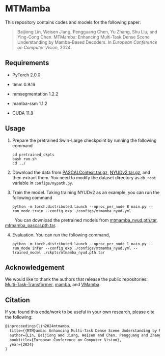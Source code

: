 # MTMamba

This repository contains codes and models for the following paper:

> Baijiong Lin, Weisen Jiang, Pengguang Chen, Yu Zhang, Shu Liu, and Ying-Cong Chen. MTMamba: Enhancing Multi-Task Dense Scene Understanding by Mamba-Based Decoders. In *European Conference on Computer Vision*, 2024.



## Requirements

- PyTorch 2.0.0

- timm 0.9.16

- mmsegmentation 1.2.2

- mamba-ssm 1.1.2

- CUDA 11.8
  
  

## Usage

1. Prepare the pretrained Swin-Large checkpoint by running the following command
   
   ```shell
   cd pretrained_ckpts
   bash run.sh
   cd ../
   ```

2. Download the data from [PASCALContext.tar.gz](https://hkustconnect-my.sharepoint.com/:u:/g/personal/hyeae_connect_ust_hk/ER57KyZdEdxPtgMCai7ioV0BXCmAhYzwFftCwkTiMmuM7w?e=2Ex4ab), [NYUDv2.tar.gz](https://hkustconnect-my.sharepoint.com/:u:/g/personal/hyeae_connect_ust_hk/EZ-2tWIDYSFKk7SCcHRimskBhgecungms4WFa_L-255GrQ?e=6jAt4c), and then extract them. You need to modify the dataset directory as ```db_root``` variable in ```configs/mypath.py```.

3. Train the model. Taking training NYUDv2 as an example, you can run the following command
   
   ```shell
   python -m torch.distributed.launch --nproc_per_node 8 main.py --run_mode train --config_exp ./configs/mtmamba_nyud.yml 
   ```

        You can download the pretrained models from [mtmamba_nyud.pth.tar](https://hkustgz-my.sharepoint.com/:u:/g/personal/blin241_connect_hkust-gz_edu_cn/EdP6lzTOEIRLggFVLlbzPWUBZrsRPoEkdtNpYjm_H2K54A?e=ekeobz), [mtmamba_pascal.pth.tar](https://hkustgz-my.sharepoint.com/:u:/g/personal/blin241_connect_hkust-gz_edu_cn/ET0zoRo2mq9OoYJlHZZy2eQB5lh6W-yayKzih6ejwD7awQ?e=DUZFGE).

4. Evaluation. You can run the following command,
   
   ```shell
   python -m torch.distributed.launch --nproc_per_node 1 main.py --run_mode infer --config_exp ./configs/mtmamba_nyud.yml --trained_model ./ckpts/mtmamba_nyud.pth.tar
   ```

Acknowledgement
---------------

We would like to thank the authors that release the public repositories: [Multi-Task-Transformer](https://github.com/prismformore/Multi-Task-Transformer), [mamba](https://github.com/state-spaces/mamba), and [VMamba](https://github.com/MzeroMiko/VMamba).



## Citation

If you found this code/work to be useful in your own research, please cite the following:

```latex
@inproceedings{lin2024mtmamba,
  title={{MTM}amba: Enhancing Multi-Task Dense Scene Understanding by Mamba-Based Decoders},
  author={Lin, Baijiong and Jiang, Weisen and Chen, Pengguang and Zhang, Yu and Liu, Shu and Chen, Ying-Cong},
  booktitle={European Conference on Computer Vision},
  year={2024}
}
```
